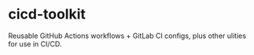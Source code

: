 # cicd-toolkit
Reusable GitHub Actions workflows + GitLab CI configs, plus other ulities for use in CI/CD.
